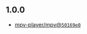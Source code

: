 ## 1.0.0

- [mpv-player/mpv@`50169e0`](https://github.com/mpv-player/mpv/commit/50169e05d825280ece3fcc30f61f279b129babc7)
